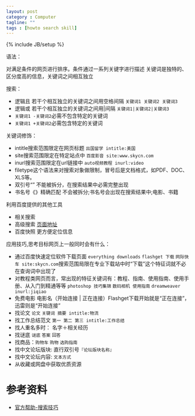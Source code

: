 ```yaml
---
layout: post
category : Computer
tagline: ""
tags : [howto search skill]
---
```

{% include JB/setup %}

语法：

对满足条件的网页进行排序。条件通过一系列关键字进行描述
关键词是独特的、区分度高的信息，关键词之间相互独立

搜索：

 * 逻辑且 若干个相互独立的关键词之间用空格间隔 `关键词1 关键词2 关键词3`
 * 逻辑或 若干个相互独立的关键词之间用|间隔  `关键词1|关键词2|关键词3`
 * `关键词1 -关键词2`必需不包含特定的关键词
 * `关键词1 +关键词2`必需包含特定的关键词

关键词修饰：

 * intitle搜索范围限定在网页标题	`出国留学 intitle:美国`
 * site搜索范围限定在特定站点中 `百度影音 site:www.skycn.com`
 * inurl搜索范围限定在url链接中	`auto视频教程 inurl:video`
 * filetype这个语法来对搜索对象做限制，冒号后是文档格式，如PDF、DOC、XLS等。
 * 双引号“” 不能被拆分，在搜索结果中必需完整出现
 * 书名号《》精确匹配 不会被拆分;书名号会出现在搜索结果中;电影、书籍

利用百度提供的其他工具

 * 相关搜索
 * 高级搜索 [页面地址](http://www.baidu.com/gaoji/advanced.html)
 * 百度快照 更方便定位信息

应用技巧,思考目标网页上一般同时会有什么：

 * 通过百度快速定位软件下载页面 `everything downloads`  `flashget 下载`  `网际快车 site:skycn.com`搜索范围局限在专业下载站中时“下载”这个特征词就不必在查询词中出现了
 * 对教程类网页而言，常出现的特征关键词有：教程、指南、使用指南、使用手册、从入门到精通等等 `photoshop 技巧集锦` `数码相机 使用指南` `dreamweaver inurl:jiqiao`
 * 免费电影 电影名（开始连接 | 正在连接）Flashget下载开始就是“正在连接”，迅雷则是“开始连接”
 * 找论文 `论文` `关键词 摘要 intitle:物流`
 * 找工作总结范文 `第一 第二 第三 intitle:工作总结`
 * 找人重名多时： 名字＋相关经历
 * 找谜底 `谜底` `答案` `回答`
 * 找商品：`购物车` `购物` `选购指南`
 * 找中文论坛版块: 直行双引号`『论坛版块名称』`
 * 找中文论坛内容: `文本方式`
 * 从收藏或网盘中获取优质资源

# 参考资料

 * [官方帮助-搜索技巧](http://www.baidu.com/search/skill.html)
